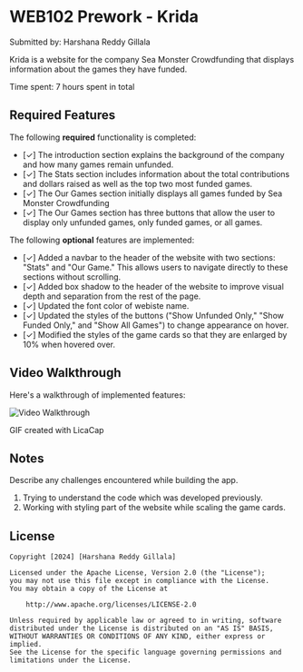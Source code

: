 # WEB102 Prework - Krida

Submitted by: Harshana Reddy Gillala

Krida is a website for the company Sea Monster Crowdfunding that displays information about the games they have funded.

Time spent: 7 hours spent in total

## Required Features

The following **required** functionality is completed:

* [✓] The introduction section explains the background of the company and how many games remain unfunded.
* [✓] The Stats section includes information about the total contributions and dollars raised as well as the top two most funded games.
* [✓] The Our Games section initially displays all games funded by Sea Monster Crowdfunding
* [✓] The Our Games section has three buttons that allow the user to display only unfunded games, only funded games, or all games.

The following **optional** features are implemented:

* [✓] Added a navbar to the header of the website with two sections: "Stats" and "Our Game." This allows users to navigate directly to these sections without scrolling.
* [✓] Added box shadow to the header of the website to improve visual depth and separation from the rest of the page.
* [✓] Updated the font color of webiste name.
* [✓] Updated the styles of the buttons ("Show Unfunded Only," "Show Funded Only," and "Show All Games") to change appearance on hover.
* [✓] Modified the styles of the game cards so that they are enlarged by 10% when hovered over.

      
## Video Walkthrough

Here's a walkthrough of implemented features:

<img src='./assets/krida walkthrough.gif' title='Video Walkthrough' alt='Video Walkthrough' />

GIF created with LicaCap

## Notes

Describe any challenges encountered while building the app.

1. Trying to understand the code which was developed previously.
2. Working with styling part of the website while scaling the game cards.


## License

    Copyright [2024] [Harshana Reddy Gillala]

    Licensed under the Apache License, Version 2.0 (the "License");
    you may not use this file except in compliance with the License.
    You may obtain a copy of the License at

        http://www.apache.org/licenses/LICENSE-2.0

    Unless required by applicable law or agreed to in writing, software
    distributed under the License is distributed on an "AS IS" BASIS,
    WITHOUT WARRANTIES OR CONDITIONS OF ANY KIND, either express or implied.
    See the License for the specific language governing permissions and
    limitations under the License.
